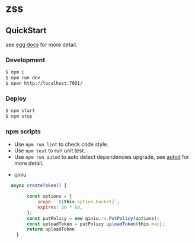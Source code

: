 # zss



## QuickStart

<!-- add docs here for user -->

see [egg docs][egg] for more detail.

### Development

```bash
$ npm i
$ npm run dev
$ open http://localhost:7001/
```

### Deploy

```bash
$ npm start
$ npm stop
```

### npm scripts

- Use `npm run lint` to check code style.
- Use `npm test` to run unit test.
- Use `npm run autod` to auto detect dependencies upgrade, see [autod](https://www.npmjs.com/package/autod) for more detail.


[egg]: https://eggjs.org


* qiniu

```js
  async createToken() {

        const options = {
            scope: `${this.option.bucket}`,
            expires: 20 * 60,
        };
        const putPolicy = new qiniu.rs.PutPolicy(options);
        const uploadToken = putPolicy.uploadToken(this.mac);
        return uploadToken
    }
```

